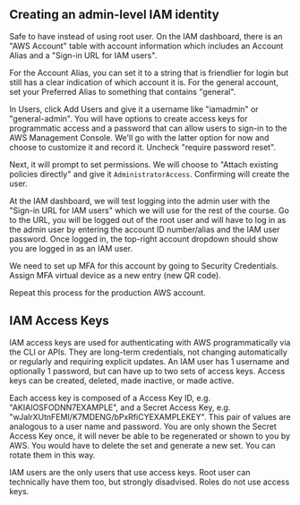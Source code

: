 ## Creating an admin-level IAM identity
Safe to have instead of using root user.
On the IAM dashboard, there is an "AWS Account" table with account information which includes an Account Alias and a "Sign-in URL for IAM users".

For the Account Alias, you can set it to a string that is friendlier for login but still has a clear indication of which account it is. For the general account, set your Preferred Alias to something that contains "general".

In Users, click Add Users and give it a username like "iamadmin" or "general-admin". You will have options to create access keys for programmatic access and a password that can allow users to sign-in to the AWS Management Console. We'll go with the latter option for now and choose to customize it and record it. Uncheck "require password reset".

Next, it will prompt to set permissions. We will choose to "Attach existing policies directly" and give it `AdministratorAccess`. Confirming will create the user.

At the IAM dashboard, we will test logging into the admin user with the "Sign-in URL for IAM users" which we will use for the rest of the course. Go to the URL, you will be logged out of the root user and will have to log in as the admin user by entering the account ID number/alias and the IAM user password. Once logged in, the top-right account dropdown should show you are logged in as an IAM user.

We need to set up MFA for this account by going to Security Credentials. Assign MFA virtual device as a new entry (new QR code).

Repeat this process for the production AWS account.

## IAM Access Keys

IAM access keys are used for authenticating with AWS programmatically via the CLI or APIs.  They are long-term credentials, not changing automatically or regularly and requiring explicit updates. An IAM user has 1 username and optionally 1 password, but can have up to two sets of access keys. Access keys can be created, deleted, made inactive, or made active.

Each access key is composed of a Access Key ID, e.g. "AKIAIOSFODNN7EXAMPLE", and a Secret Access Key, e.g. "wJalrXUtnFEMI/K7MDENG/bPxRfiCYEXAMPLEKEY". This pair of values are analogous to a user name and password. You are only shown the Secret Access Key once, it will never be able to be regenerated or shown to you by AWS. You would have to delete the set and generate a new set. You can rotate them in this way.

IAM users are the only users that use access keys. Root user can technically have them too, but strongly disadvised. Roles do not use access keys.